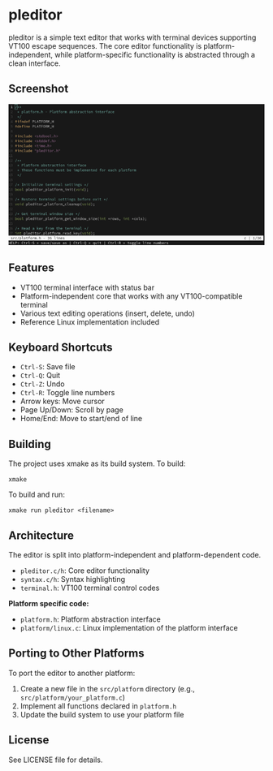 # pleditor

pleditor is a simple text editor that works with terminal devices supporting VT100 escape sequences. The core editor functionality is platform-independent, while platform-specific functionality is abstracted through a clean interface.

## Screenshot

![](screenshot.png)

## Features

- VT100 terminal interface with status bar
- Platform-independent core that works with any VT100-compatible terminal
- Various text editing operations (insert, delete, undo)
- Reference Linux implementation included

## Keyboard Shortcuts

- `Ctrl-S`: Save file
- `Ctrl-Q`: Quit
- `Ctrl-Z`: Undo
- `Ctrl-R`: Toggle line numbers
- Arrow keys: Move cursor
- Page Up/Down: Scroll by page
- Home/End: Move to start/end of line

## Building

The project uses xmake as its build system. To build:

```
xmake
```

To build and run:

```
xmake run pleditor <filename>
```

## Architecture

The editor is split into platform-independent and platform-dependent code.

- `pleditor.c/h`: Core editor functionality
- `syntax.c/h`: Syntax highlighting
- `terminal.h`: VT100 terminal control codes

**Platform specific code:**

- `platform.h`: Platform abstraction interface
- `platform/linux.c`: Linux implementation of the platform interface

## Porting to Other Platforms

To port the editor to another platform:

1. Create a new file in the `src/platform` directory (e.g., `src/platform/your_platform.c`)
2. Implement all functions declared in `platform.h`
3. Update the build system to use your platform file

## License

See LICENSE file for details.
